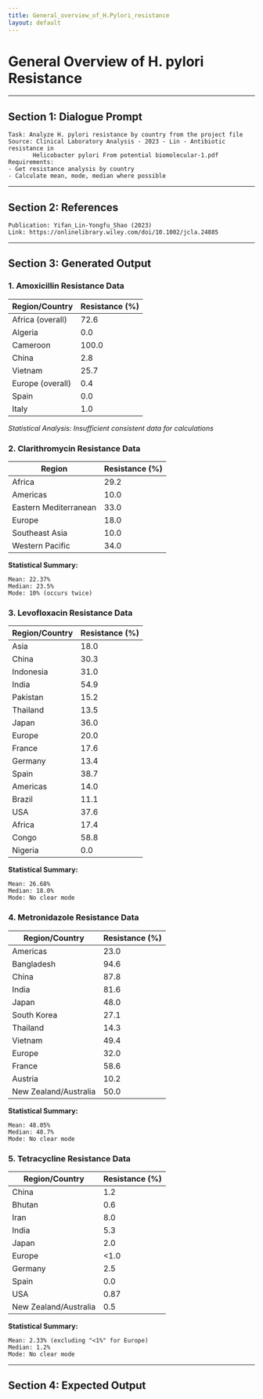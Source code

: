 ```yaml
---
title: General_overview_of_H.Pylori_resistance
layout: default
---
```


# General Overview of H. pylori Resistance

---

## Section 1: Dialogue Prompt
```
Task: Analyze H. pylori resistance by country from the project file
Source: Clinical Laboratory Analysis - 2023 - Lin - Antibiotic resistance in 
       Helicobacter pylori From potential biomolecular-1.pdf
Requirements: 
- Get resistance analysis by country
- Calculate mean, mode, median where possible
```

---

## Section 2: References
```
Publication: Yifan_Lin-Yongfu_Shao (2023)
Link: https://onlinelibrary.wiley.com/doi/10.1002/jcla.24885
```

---

## Section 3: Generated Output

### 1. Amoxicillin Resistance Data
Region/Country | Resistance (%)
---------------|---------------
Africa (overall) | 72.6
Algeria | 0.0
Cameroon | 100.0
China | 2.8
Vietnam | 25.7
Europe (overall) | 0.4
Spain | 0.0
Italy | 1.0

*Statistical Analysis: Insufficient consistent data for calculations*

### 2. Clarithromycin Resistance Data
Region | Resistance (%)
-------|---------------
Africa | 29.2
Americas | 10.0
Eastern Mediterranean | 33.0
Europe | 18.0
Southeast Asia | 10.0
Western Pacific | 34.0

**Statistical Summary:**
```
Mean: 22.37%
Median: 23.5%
Mode: 10% (occurs twice)
```

### 3. Levofloxacin Resistance Data
Region/Country | Resistance (%)
---------------|---------------
Asia | 18.0
China | 30.3
Indonesia | 31.0
India | 54.9
Pakistan | 15.2
Thailand | 13.5
Japan | 36.0
Europe | 20.0
France | 17.6
Germany | 13.4
Spain | 38.7
Americas | 14.0
Brazil | 11.1
USA | 37.6
Africa | 17.4
Congo | 58.8
Nigeria | 0.0

**Statistical Summary:**
```
Mean: 26.68%
Median: 18.0%
Mode: No clear mode
```

### 4. Metronidazole Resistance Data
Region/Country | Resistance (%)
---------------|---------------
Americas | 23.0
Bangladesh | 94.6
China | 87.8
India | 81.6
Japan | 48.0
South Korea | 27.1
Thailand | 14.3
Vietnam | 49.4
Europe | 32.0
France | 58.6
Austria | 10.2
New Zealand/Australia | 50.0

**Statistical Summary:**
```
Mean: 48.05%
Median: 48.7%
Mode: No clear mode
```

### 5. Tetracycline Resistance Data
Region/Country | Resistance (%)
---------------|---------------
China | 1.2
Bhutan | 0.6
Iran | 8.0
India | 5.3
Japan | 2.0
Europe | <1.0
Germany | 2.5
Spain | 0.0
USA | 0.87
New Zealand/Australia | 0.5

**Statistical Summary:**
```
Mean: 2.33% (excluding "<1%" for Europe)
Median: 1.2%
Mode: No clear mode
```

---

## Section 4: Expected Output
